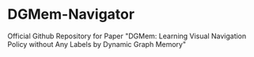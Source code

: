 # DGMem-Navigator
Official Github Repository for Paper "DGMem: Learning Visual Navigation Policy without Any Labels by Dynamic Graph Memory"
